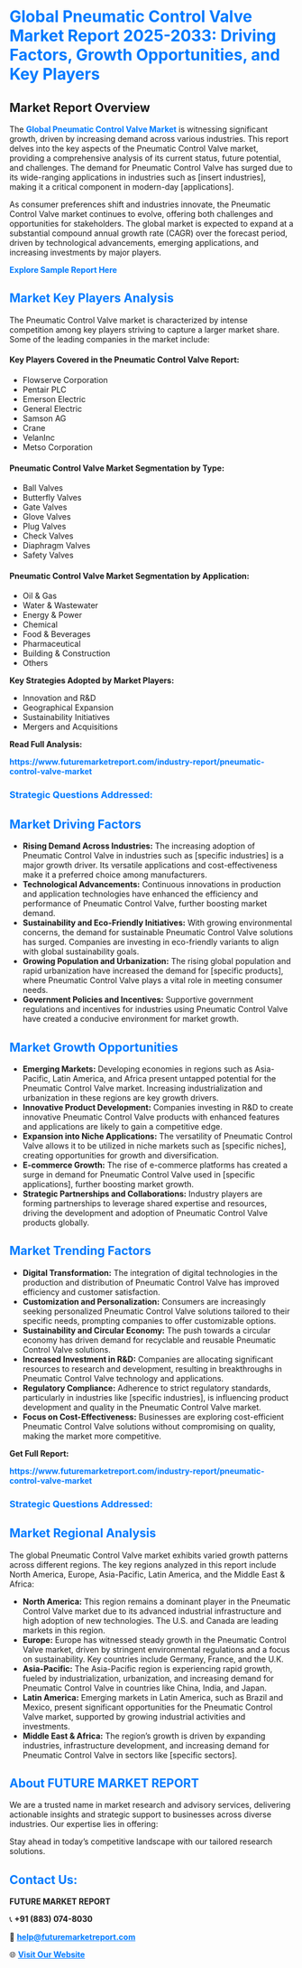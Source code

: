 <h1 style="color: #007BFF;">Global Pneumatic Control Valve Market Report 2025-2033: Driving Factors, Growth Opportunities, and Key Players</h1>

<section id="overview">
<h2>Market Report Overview</h2>
<p>The <a href="https://www.futuremarketreport.com/industry-report/pneumatic-control-valve-market" style="color: #007BFF; text-decoration: none;"><strong>Global Pneumatic Control Valve Market</strong></a> is witnessing significant growth, driven by increasing demand across various industries. This report delves into the key aspects of the Pneumatic Control Valve market, providing a comprehensive analysis of its current status, future potential, and challenges. The demand for Pneumatic Control Valve has surged due to its wide-ranging applications in industries such as [insert industries], making it a critical component in modern-day [applications].</p>
<p>As consumer preferences shift and industries innovate, the Pneumatic Control Valve market continues to evolve, offering both challenges and opportunities for stakeholders. The global market is expected to expand at a substantial compound annual growth rate (CAGR) over the forecast period, driven by technological advancements, emerging applications, and increasing investments by major players.</p>
</section>

<section id="overview">
<p><a href="https://www.futuremarketreport.com/request-sample/reportId=84034" style="color: #007BFF; text-decoration: none;"><strong>Explore Sample Report Here</strong></a></p>
</section>

<section id="key-players">
<h2 style="color: #007BFF;">Market Key Players Analysis</h2>
<p>The Pneumatic Control Valve market is characterized by intense competition among key players striving to capture a larger market share. Some of the leading companies in the market include:</p>
<h4>Key Players Covered in the Pneumatic Control Valve Report:</h4>
<ul><li>Flowserve Corporation</li><li>Pentair PLC</li><li>Emerson Electric</li><li>General Electric</li><li>Samson AG</li><li>Crane</li><li>VelanInc</li><li>Metso Corporation</li></ul>
<h4>Pneumatic Control Valve Market Segmentation by Type:</h4>
<ul><li>Ball Valves</li><li>Butterfly Valves</li><li>Gate Valves</li><li>Glove Valves</li><li>Plug Valves</li><li>Check Valves</li><li>Diaphragm Valves</li><li>Safety Valves</li></ul>

<h4>Pneumatic Control Valve Market Segmentation by Application:</h4>
<ul><li>Oil &amp; Gas</li><li>Water &amp; Wastewater</li><li>Energy &amp; Power</li><li>Chemical</li><li>Food &amp; Beverages</li><li>Pharmaceutical</li><li>Building &amp; Construction</li><li>Others</li></ul>
<p><strong>Key Strategies Adopted by Market Players:</strong></p>
<ul>
<li>Innovation and R&D</li>
<li>Geographical Expansion</li>
<li>Sustainability Initiatives</li>
<li>Mergers and Acquisitions</li>
</ul>
</section>

<section>
<p><strong>Read Full Analysis: </strong></p><a href="https://www.futuremarketreport.com/industry-report/pneumatic-control-valve-market" style="color: #007BFF; text-decoration: none;"><strong>https://www.futuremarketreport.com/industry-report/pneumatic-control-valve-market</strong></a>
<h3 style="color: #007BFF;">Strategic Questions Addressed:</h3>
</section>

<section id="driving-factors">
<h2 style="color: #007BFF;">Market Driving Factors</h2>
<ul>
<li><strong>Rising Demand Across Industries:</strong> The increasing adoption of Pneumatic Control Valve in industries such as [specific industries] is a major growth driver. Its versatile applications and cost-effectiveness make it a preferred choice among manufacturers.</li>
<li><strong>Technological Advancements:</strong> Continuous innovations in production and application technologies have enhanced the efficiency and performance of Pneumatic Control Valve, further boosting market demand.</li>
<li><strong>Sustainability and Eco-Friendly Initiatives:</strong> With growing environmental concerns, the demand for sustainable Pneumatic Control Valve solutions has surged. Companies are investing in eco-friendly variants to align with global sustainability goals.</li>
<li><strong>Growing Population and Urbanization:</strong> The rising global population and rapid urbanization have increased the demand for [specific products], where Pneumatic Control Valve plays a vital role in meeting consumer needs.</li>
<li><strong>Government Policies and Incentives:</strong> Supportive government regulations and incentives for industries using Pneumatic Control Valve have created a conducive environment for market growth.</li>
</ul>
</section>

<section id="growth-opportunities">
<h2 style="color: #007BFF;">Market Growth Opportunities</h2>
<ul>
<li><strong>Emerging Markets:</strong> Developing economies in regions such as Asia-Pacific, Latin America, and Africa present untapped potential for the Pneumatic Control Valve market. Increasing industrialization and urbanization in these regions are key growth drivers.</li>
<li><strong>Innovative Product Development:</strong> Companies investing in R&D to create innovative Pneumatic Control Valve products with enhanced features and applications are likely to gain a competitive edge.</li>
<li><strong>Expansion into Niche Applications:</strong> The versatility of Pneumatic Control Valve allows it to be utilized in niche markets such as [specific niches], creating opportunities for growth and diversification.</li>
<li><strong>E-commerce Growth:</strong> The rise of e-commerce platforms has created a surge in demand for Pneumatic Control Valve used in [specific applications], further boosting market growth.</li>
<li><strong>Strategic Partnerships and Collaborations:</strong> Industry players are forming partnerships to leverage shared expertise and resources, driving the development and adoption of Pneumatic Control Valve products globally.</li>
</ul>
</section>

<section id="trending-factors">
<h2 style="color: #007BFF;">Market Trending Factors</h2>
<ul>
<li><strong>Digital Transformation:</strong> The integration of digital technologies in the production and distribution of Pneumatic Control Valve has improved efficiency and customer satisfaction.</li>
<li><strong>Customization and Personalization:</strong> Consumers are increasingly seeking personalized Pneumatic Control Valve solutions tailored to their specific needs, prompting companies to offer customizable options.</li>
<li><strong>Sustainability and Circular Economy:</strong> The push towards a circular economy has driven demand for recyclable and reusable Pneumatic Control Valve solutions.</li>
<li><strong>Increased Investment in R&D:</strong> Companies are allocating significant resources to research and development, resulting in breakthroughs in Pneumatic Control Valve technology and applications.</li>
<li><strong>Regulatory Compliance:</strong> Adherence to strict regulatory standards, particularly in industries like [specific industries], is influencing product development and quality in the Pneumatic Control Valve market.</li>
<li><strong>Focus on Cost-Effectiveness:</strong> Businesses are exploring cost-efficient Pneumatic Control Valve solutions without compromising on quality, making the market more competitive.</li>
</ul>
</section>

<section>
<p><strong>Get Full Report: </strong></p><a href="https://www.futuremarketreport.com/industry-report/pneumatic-control-valve-market" style="color: #007BFF; text-decoration: none;"><strong>https://www.futuremarketreport.com/industry-report/pneumatic-control-valve-market</strong></a>
<h3 style="color: #007BFF;">Strategic Questions Addressed:</h3>
</section>


<section id="regional-analysis">
<h2 style="color: #007BFF;">Market Regional Analysis</h2>
<p>The global Pneumatic Control Valve market exhibits varied growth patterns across different regions. The key regions analyzed in this report include North America, Europe, Asia-Pacific, Latin America, and the Middle East & Africa:</p>
<ul>
<li><strong>North America:</strong> This region remains a dominant player in the Pneumatic Control Valve market due to its advanced industrial infrastructure and high adoption of new technologies. The U.S. and Canada are leading markets in this region.</li>
<li><strong>Europe:</strong> Europe has witnessed steady growth in the Pneumatic Control Valve market, driven by stringent environmental regulations and a focus on sustainability. Key countries include Germany, France, and the U.K.</li>
<li><strong>Asia-Pacific:</strong> The Asia-Pacific region is experiencing rapid growth, fueled by industrialization, urbanization, and increasing demand for Pneumatic Control Valve in countries like China, India, and Japan.</li>
<li><strong>Latin America:</strong> Emerging markets in Latin America, such as Brazil and Mexico, present significant opportunities for the Pneumatic Control Valve market, supported by growing industrial activities and investments.</li>
<li><strong>Middle East & Africa:</strong> The region’s growth is driven by expanding industries, infrastructure development, and increasing demand for Pneumatic Control Valve in sectors like [specific sectors].</li>
</ul>
</section>

<footer>
<h2 style="color: #007BFF;">About FUTURE MARKET REPORT</h2>
<p>We are a trusted name in market research and advisory services, delivering actionable insights and strategic support to businesses across diverse industries. Our expertise lies in offering:</p>

<p>Stay ahead in today’s competitive landscape with our tailored research solutions.</p>

<h2 style="color: #007BFF;">Contact Us:</h2>
<p><strong>FUTURE MARKET REPORT</strong></p>
<p>📞 <strong>+91 (883) 074-8030</strong></p>
<p>📧 <strong><a href="mailto:help@futuremarketreport.com" style="color: #007BFF;">help@futuremarketreport.com</a></strong></p>
<p>🌐 <strong><a href="https://www.futuremarketreport.com/" style="color: #007BFF;">Visit Our Website</a></strong></p>
</footer>
